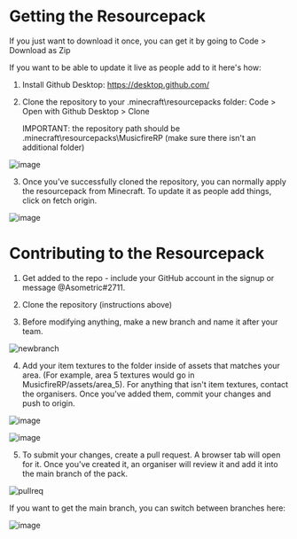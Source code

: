 # Getting the Resourcepack

If you just want to download it once, you can get it by going to Code > Download as Zip


If you want to be able to update it live as people add to it here's how:

1. Install Github Desktop: https://desktop.github.com/

2. Clone the repository to your .minecraft\resourcepacks folder: Code > Open with Github Desktop > Clone

   IMPORTANT: the repository path should be .minecraft\resourcepacks\MusicfireRP (make sure there isn't an additional folder)
   
![image](https://user-images.githubusercontent.com/40923191/181114442-17245575-7585-43ca-9eee-9dd5617a56b6.png)


3. Once you've successfully cloned the repository, you can normally apply the resourcepack from Minecraft. To update it as people add things, click on fetch origin.

![image](https://user-images.githubusercontent.com/40923191/181114673-c3cf9af1-5a4c-4dd4-85e1-7ce2c1aa0a9b.png)




# Contributing to the Resourcepack

1. Get added to the repo - include your GitHub account in the signup or message @Asometric#2711.

2. Clone the repository (instructions above)

3. Before modifying anything, make a new branch and name it after your team.

![newbranch](https://user-images.githubusercontent.com/40923191/181110934-99bef5d5-238c-42d9-8725-d6c6a2199f71.png)


4. Add your item textures to the folder inside of assets that matches your area. (For example, area 5 textures would go in MusicfireRP/assets/area_5). For anything that isn't item textures, contact the organisers. Once you've added them, commit your changes and push to origin.

![image](https://user-images.githubusercontent.com/40923191/181112992-4f065123-d0bf-4af1-84fa-3b445ad8474e.png)

![image](https://user-images.githubusercontent.com/40923191/181113049-5d8cd581-6269-4424-9207-91092a351368.png)


5. To submit your changes, create a pull request. A browser tab will open for it. Once you've created it, an organiser will review it and add it into the main branch      of the pack.

![pullreq](https://user-images.githubusercontent.com/40923191/181112510-6aeab937-3593-4fc6-99be-0b0f3496254a.png)


If you want to get the main branch, you can switch between branches here:

![image](https://user-images.githubusercontent.com/40923191/181113359-0988e67b-e8f2-40ee-9b2d-a2966bbb9ba1.png)
